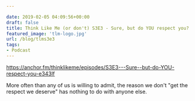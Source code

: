 ```yaml
---

date: 2019-02-05 04:09:56+00:00
draft: false
title: Think Like Me (or don't) S3E3 - Sure, but do YOU respect you?
featured_image: 'tlm-logo.jpg'
url: /blog/tlms3e3
tags:
- Podcast
---
```



 https://anchor.fm/thinklikeme/episodes/S3E3---Sure--but-do-YOU-respect-you-e343lf 


More often than any of us is willing to admit, the reason we don't "get the respect we deserve" has nothing to do with anyone else.
